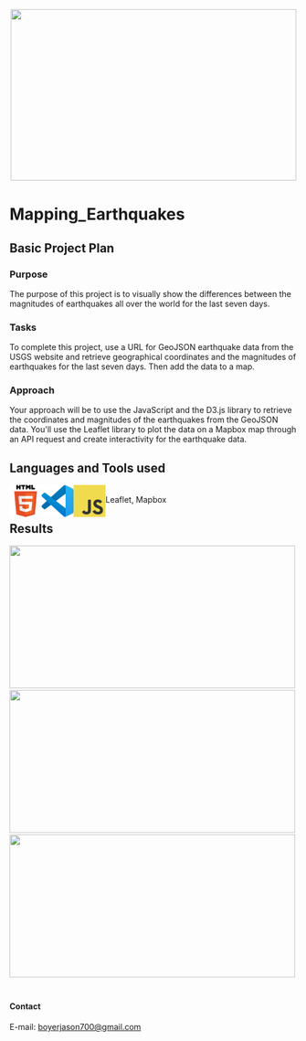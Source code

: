 <p align="center">
<img width="500" height="300" src="https://user-images.githubusercontent.com/74840026/133908976-dd5ab2e5-ccd4-4519-97aa-1b412382a5f8.png">                                                                  
</p>   

# Mapping_Earthquakes

## Basic Project Plan

### Purpose

The purpose of this project is to visually show the differences between the magnitudes of earthquakes all over the world for the last seven days.

### Tasks

To complete this project, use a URL for GeoJSON earthquake data from the USGS website and retrieve geographical coordinates and the magnitudes of earthquakes for the last seven days. Then add the data to a map.

### Approach

Your approach will be to use the JavaScript and the D3.js library to retrieve the coordinates and magnitudes of the earthquakes from the GeoJSON data. You'll use the Leaflet library to plot the data on a Mapbox map through an API request and create interactivity for the earthquake data.

## Languages and Tools used
<img align="left" alt="HTML" width="56px" src="https://raw.githubusercontent.com/github/explore/80688e429a7d4ef2fca1e82350fe8e3517d3494d/topics/html/html.png" />
<img align="left" alt="Visual Studio Code" width="56px" src="https://raw.githubusercontent.com/github/explore/80688e429a7d4ef2fca1e82350fe8e3517d3494d/topics/visual-studio-code/visual-studio-code.png" /> 
<img align="left" alt="JavaScript" width="56px" src="https://raw.githubusercontent.com/github/explore/80688e429a7d4ef2fca1e82350fe8e3517d3494d/topics/javascript/javascript.png" />
<br>
Leaflet, Mapbox

## Results
<img width="500" height="250" src="https://user-images.githubusercontent.com/74840026/133909378-49387a32-ba7e-406e-8732-b0790b4202e1.PNG">
<img width="500" height="250" src="https://user-images.githubusercontent.com/74840026/133909382-323cee13-d213-4e48-b8e9-925c7b7cb71a.PNG">
<img width="500" height="250" src="https://user-images.githubusercontent.com/74840026/133909386-89b29ef4-0199-49e6-9666-3fcdccf070dc.PNG">

# 
#### Contact
E-mail: boyerjason700@gmail.com
